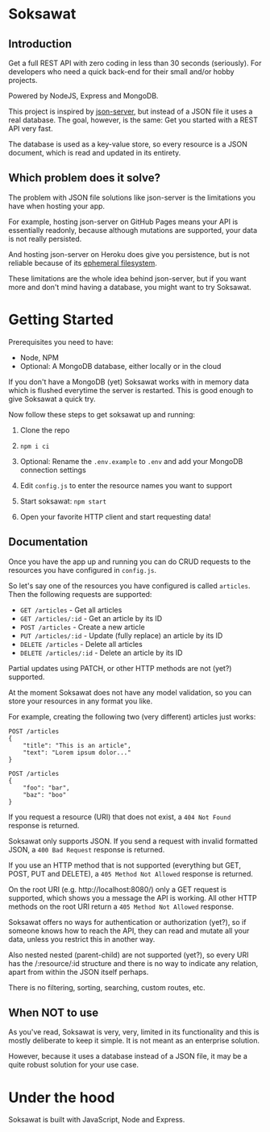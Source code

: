 # Soksawat

## Introduction

Get a full REST API with zero coding in less than 30 seconds (seriously). For developers who need a quick back-end for their small and/or hobby projects.

Powered by NodeJS, Express and MongoDB.

This project is inspired by [json-server](https://github.com/typicode/json-server), but instead of a JSON file it uses a real database. The goal, however, is the same: Get you started with a REST API very fast.

The database is used as a key-value store, so every resource is a JSON document, which is read and updated in its entirety.

## Which problem does it solve?

The problem with JSON file solutions like json-server is the limitations you have when hosting your app.

For example, hosting json-server on GitHub Pages means your API is essentially readonly, because although mutations are supported, your data is not really persisted.

And hosting json-server on Heroku does give you persistence, but is not reliable because of its [ephemeral filesystem](https://devcenter.heroku.com/articles/dynos#ephemeral-filesystem).

These limitations are the whole idea behind json-server, but if you want more and don't mind having a database, you might want to try Soksawat.

# Getting Started

Prerequisites you need to have:

- Node, NPM
- Optional: A MongoDB database, either locally or in the cloud

If you don't have a MongoDB (yet) Soksawat works with in memory data which is flushed everytime the server is restarted. This is good enough to give Soksawat a quick try.

Now follow these steps to get soksawat up and running:

1. Clone the repo

2. `npm i ci`

3. Optional: Rename the `.env.example` to `.env` and add your MongoDB connection settings

4. Edit `config.js` to enter the resource names you want to support

5. Start soksawat: `npm start`

6. Open your favorite HTTP client and start requesting data!

## Documentation

Once you have the app up and running you can do CRUD requests to the resources you have configured in `config.js`.

So let's say one of the resources you have configured is called `articles`. Then the following requests are supported:

- `GET /articles` - Get all articles
- `GET /articles/:id` - Get an article by its ID
- `POST /articles` - Create a new article
- `PUT /articles/:id` - Update (fully replace) an article by its ID
- `DELETE /articles` - Delete all articles
- `DELETE /articles/:id` - Delete an article by its ID

Partial updates using PATCH, or other HTTP methods are not (yet?) supported.

At the moment Soksawat does not have any model validation, so you can store your resources in any format you like.

For example, creating the following two (very different) articles just works:

```
POST /articles
{
    "title": "This is an article",
    "text": "Lorem ipsum dolor..."
}

POST /articles
{
    "foo": "bar",
    "baz": "boo"
}
```

If you request a resource (URI) that does not exist, a `404 Not Found` response is returned.

Soksawat only supports JSON. If you send a request with invalid formatted JSON, a `400 Bad Request` response is returned.

If you use an HTTP method that is not supported (everything but GET, POST, PUT and DELETE), a `405 Method Not Allowed` response is returned.

On the root URI (e.g. http://localhost:8080/) only a GET request is supported, which shows you a message the API is working. All other HTTP methods on the root URI return a `405 Method Not Allowed` response.

Soksawat offers no ways for authentication or authorization (yet?), so if someone knows how to reach the API, they can read and mutate all your data, unless you restrict this in another way.

Also nested nested (parent-child) are not supported (yet?), so every URI has the /:resource/:id structure and there is no way to indicate any relation, apart from within the JSON itself perhaps.

There is no filtering, sorting, searching, custom routes, etc.

## When NOT to use

As you've read, Soksawat is very, very, limited in its functionality and this is mostly deliberate to keep it simple. It is not meant as an enterprise solution.

However, because it uses a database instead of a JSON file, it may be a quite robust solution for your use case.

# Under the hood

Soksawat is built with JavaScript, Node and Express.
